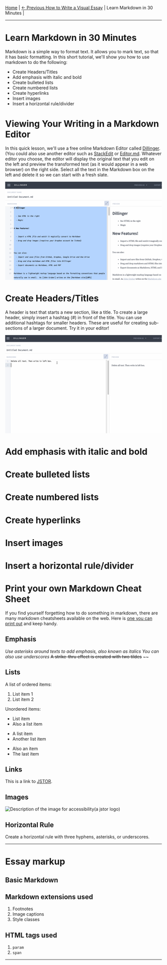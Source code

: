 [Home](../) | [<- Previous How to Write a Visual Essay](authoring-intro.md) | Learn Markdown in 30 Minutes | 
___

# Learn Markdown in 30 Minutes

Markdown is a simple way to format text. It allows you to mark text, so that it has basic formatting. In this short tutorial, we'll show you how to use markdown to do the following:

* Create Headers/Titles
* Add emphasis with italic and bold
* Create bulleted lists
* Create numbered lists
* Create hyperlinks
* Insert images
* Insert a horizontal rule/divider

# Viewing Your Writing in a Markdown Editor

In this quick lesson, we'll use a free online Markdown Editor called [Dillinger](http://dillinger.io). (You could also use another editor such as [StackEdit](http://stackedit.io) or [Editor.md](https://pandao.github.io/editor.md/en.html). Whatever editor you choose, the editor will display the original text that you edit on the left and preview the transformed text (as it would appear in a web browser) on the right side. Select all the text in the Markdown box on the left and delete it so we can start with a fresh slate.

![Deleting all the text in left box of Dillinger](delete-left-box.gif)

# Create Headers/Titles

A header is text that starts a new section, like a title. To create a large header, simply insert a hashtag (#) in front of the title. You can use additional hashtags for smaller headers. These are useful for creating sub-sections of a larger document. Try it in your editor!

![Creating different size headers](headers.gif)

# Add emphasis with italic and bold

# Create bulleted lists

# Create numbered lists

# Create hyperlinks

# Insert images

# Insert a horizontal rule/divider




# Print your own Markdown Cheat Sheet
If you find yourself forgetting how to do something in markdown, there are many markdown cheatsheets available on the web. Here is [one you can print out](https://guides.github.com/pdfs/markdown-cheatsheet-online.pdf) and keep handy.

## Emphasis

*Use asterisks around texts to add emphasis, also known as italics*
_You can also use underscores_
~~A strike-thru effect is created with two tildes~~ ~~

## Lists

A list of ordered items:
1. List item 1
2. List item 2

Unordered items:
* List item
* Also a list item

+ A list item
+ Another list item

- Also an item
- The last item

## Links

This is a link to [JSTOR](http://jstor.org). 

## Images

![Description of the image for accessibility(a jstor logo)](https://ithaka-labs.s3.amazonaws.com/static-files/images/tdm/tdmdocs/logoJSTOR.png)

## Horizontal Rule

Create a horizontal rule with three hyphens, asterisks, or underscores.
____
# Essay markup

## Basic Markdown

## Markdown extensions used

1. Footnotes
1. Image captions
1. Style classes

## HTML tags used

1. `param`
1. `span`

___
